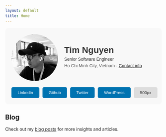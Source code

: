 ```yaml
---
layout: default
title: Home
---
```


<style>
  .profile-container {
    font-family: Arial, sans-serif;
    background-color: #f8f8f8;
    padding: 20px;
    border-radius: 10px;
    max-width: 900px;
    margin: auto;
    color: #333;
  }
  .profile-header {
    display: flex;
    align-items: center;
  }
  .profile-photo {
    flex: 0 0 auto;
    width: 150px;
    height: 150px;
    border-radius: 50%;
    overflow: hidden;
    margin-right: 20px;
  }
  .profile-photo img {
    width: 100%;
    height: auto;
  }
  .profile-info {
    flex: 1;
  }
  .profile-info h1 {
    font-size: 2em;
    margin: 0;
  }
  .profile-info p {
    margin: 5px 0;
  }
  .profile-info .location {
    color: #555;
  }
  .profile-stats {
    display: flex;
    align-items: center;
    margin-top: 10px;
  }
  .profile-stats .followers {
    margin-right: 15px;
    font-weight: bold;
  }
  .profile-stats .connections {
    color: #0073b1;
  }
  .contact-info a {
    color: #0073b1;
    text-decoration: none;
  }
  .actions {
    display: flex;
    margin-top: 20px;
  }
  .actions button {
    background-color: #0073b1;
    color: white;
    border: none;
    padding: 10px 20px;
    border-radius: 5px;
    margin-right: 10px;
    cursor: pointer;
  }
  .actions button.more {
    background-color: #ddd;
    color: #333;
  }
</style>

<div class="profile-container">
  <div class="profile-header">
    <div class="profile-photo">
      <img src="images/avata.jpg" alt="Profile Photo">
    </div>
    <div class="profile-info">
      <h1>Tim Nguyen</h1>
      <p>Senior Software Engineer</p>
      <p class="location">Ho Chi Minh City, Vietnam · <a href="mailto:mr.phucnguyen@hotmail.com">Contact info</a></p>
    </div>
  </div>
  <div class="actions">
    <a href="https://www.linkedin.com/in/timnguyen90s/"><button>Linkedin</button></a>
    <a href="https://github.com/tim1990s"><button>Github</button></a>
    <a href="https://x.com/NPhuc90"><button>Twitter</button></a>
    <a href="https://np90s.wordpress.com/who-am-i/"><button>WordPress</button></a>
    <a href="https://500px.com/p/np90s"><button class="more">500px</button></a>
  </div>
</div>

## Blog
Check out my [blog posts](blogs.md) for more insights and articles.
